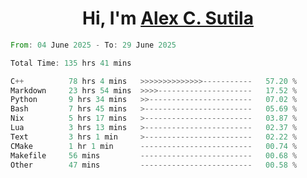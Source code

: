 <h1 align="center">Hi, I'm <a href="https://github.com/alexsutila" target="blank">Alex C. Sutila</a></h1>

<!--START_SECTION:waka-->

```rust
From: 04 June 2025 - To: 29 June 2025

Total Time: 135 hrs 41 mins

C++          78 hrs 4 mins   >>>>>>>>>>>>>>-----------   57.20 %
Markdown     23 hrs 54 mins  >>>>---------------------   17.52 %
Python       9 hrs 34 mins   >>-----------------------   07.02 %
Bash         7 hrs 45 mins   >------------------------   05.69 %
Nix          5 hrs 17 mins   >------------------------   03.87 %
Lua          3 hrs 13 mins   >------------------------   02.37 %
Text         3 hrs 1 min     >------------------------   02.22 %
CMake        1 hr 1 min      -------------------------   00.74 %
Makefile     56 mins         -------------------------   00.68 %
Other        47 mins         -------------------------   00.58 %
```

<!--END_SECTION:waka-->
